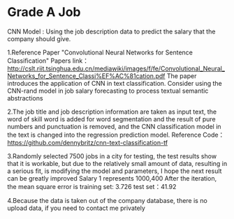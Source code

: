 # Grade A Job
CNN Model : Using the job description data to predict the salary that the company should give.

1.Reference Paper "Convolutional Neural Networks for Sentence Classification"
Papers link：http://cslt.riit.tsinghua.edu.cn/mediawiki/images/f/fe/Convolutional_Neural_Networks_for_Sentence_Classi%EF%AC%81cation.pdf
The paper introduces the application of CNN in text classification. Consider using the CNN-rand model in job salary forecasting to process textual semantic abstractions

2.The job title and job description information are taken as input text, the word of skill word is added for word segmentation and the result of pure numbers and punctuation is removed, and the CNN classification model in the text is changed into the regression prediction model. Reference Code：https://github.com/dennybritz/cnn-text-classification-tf

3.Randomly selected 7500 jobs in a city for testing, the test results show that it is workable, but due to the relatively small amount of data, resulting in a serious fit, is modifying the model and parameters, I hope the next result can be greatly improved
Salary 1 represents 1000,400 After the iteration, the mean square error is training set: 3.726 test set：41.92

4.Because the data is taken out of the company database, there is no upload data, if you need to contact me privately
